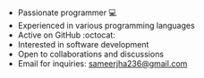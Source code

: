 * Passionate programmer 💻
* Experienced in various programming languages
* Active on GitHub :octocat:
* Interested in software development
* Open to collaborations and discussions
* Email for inquiries: sameerjha236@gmail.com
